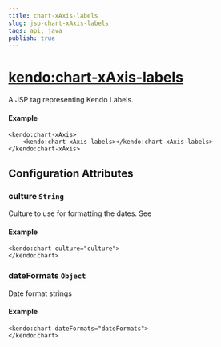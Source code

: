 ```yaml
---
title: chart-xAxis-labels
slug: jsp-chart-xAxis-labels
tags: api, java
publish: true
---
```


# <kendo:chart-xAxis-labels>
A JSP tag representing Kendo Labels.

#### Example
    <kendo:chart-xAxis>
        <kendo:chart-xAxis-labels></kendo:chart-xAxis-labels>
    </kendo:chart-xAxis>


## Configuration Attributes


### culture `String`

Culture to use for formatting the dates. See

#### Example
    <kendo:chart culture="culture">
    </kendo:chart>



### dateFormats `Object`

Date format strings

#### Example
    <kendo:chart dateFormats="dateFormats">
    </kendo:chart>


